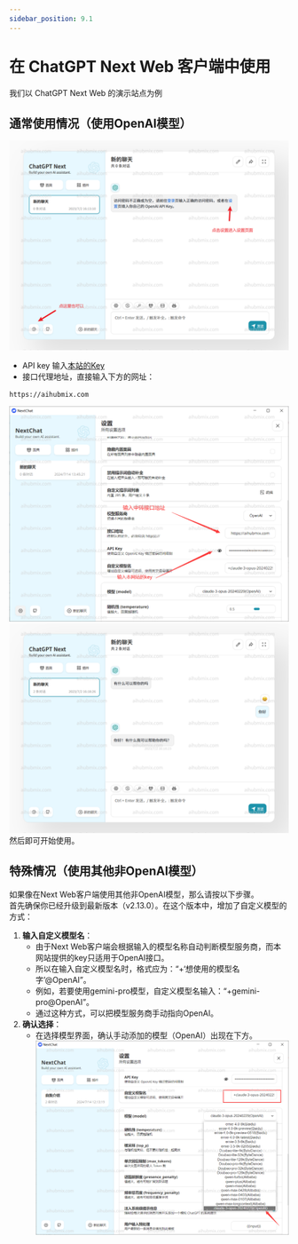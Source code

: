 ```yaml
---
sidebar_position: 9.1
---
```


# 在 ChatGPT Next Web 客户端中使用

我们以 ChatGPT Next Web 的演示站点为例   
## 通常使用情况（使用OpenAI模型）
![图片](../media/image3.png)  
- API key 输入[本站的Key](https://aihubmix.com/token)  
- 接口代理地址，直接输入下方的网址：
``` 
https://aihubmix.com
```
![图片](../media/image4.png)
![图片](../media/image5.png)
然后即可开始使用。  
## 特殊情况（使用其他非OpenAI模型）  
如果像在Next Web客户端使用其他非OpenAI模型，那么请按以下步骤。  
首先确保你已经升级到最新版本（v2.13.0）。在这个版本中，增加了自定义模型的方式：  
1. **输入自定义模型名**：
   - 由于Next Web客户端会根据输入的模型名称自动判断模型服务商，而本网站提供的key只适用于OpenAI接口。   
   - 所以在输入自定义模型名时，格式应为：“+‘想使用的模型名字’@OpenAI”。
   - 例如，若要使用gemini-pro模型，自定义模型名输入：“+gemini-pro@OpenAI”。
   - 通过这种方式，可以把模型服务商手动指向OpenAI。  
2. **确认选择**：
   - 在选择模型界面，确认手动添加的模型（OpenAI）出现在下方。  
![图片](../media/juhe5.png)